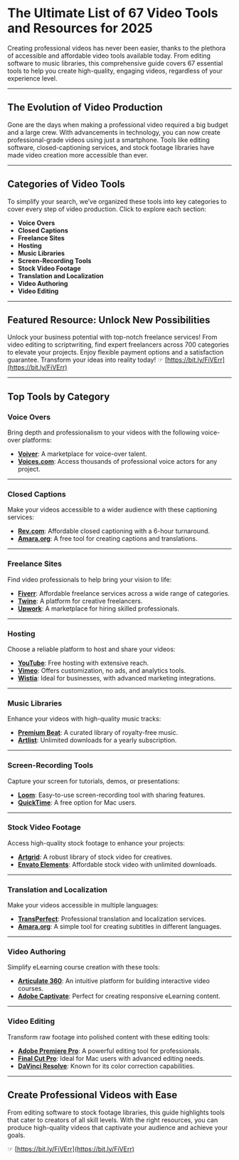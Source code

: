 # The Ultimate List of 67 Video Tools and Resources for 2025

Creating professional videos has never been easier, thanks to the plethora of accessible and affordable video tools available today. From editing software to music libraries, this comprehensive guide covers 67 essential tools to help you create high-quality, engaging videos, regardless of your experience level.

---

## The Evolution of Video Production

Gone are the days when making a professional video required a big budget and a large crew. With advancements in technology, you can now create professional-grade videos using just a smartphone. Tools like editing software, closed-captioning services, and stock footage libraries have made video creation more accessible than ever.

---

## Categories of Video Tools

To simplify your search, we’ve organized these tools into key categories to cover every step of video production. Click to explore each section:

- **Voice Overs**
- **Closed Captions**
- **Freelance Sites**
- **Hosting**
- **Music Libraries**
- **Screen-Recording Tools**
- **Stock Video Footage**
- **Translation and Localization**
- **Video Authoring**
- **Video Editing**

---

## Featured Resource: Unlock New Possibilities

Unlock your business potential with top-notch freelance services! From video editing to scriptwriting, find expert freelancers across 700 categories to elevate your projects. Enjoy flexible payment options and a satisfaction guarantee. Transform your ideas into reality today! ☞ [https://bit.ly/FiVErr](https://bit.ly/FiVErr)

---

## Top Tools by Category

### Voice Overs
Bring depth and professionalism to your videos with the following voice-over platforms:
- **[Voiver](https://voiver.com/)**: A marketplace for voice-over talent.
- **[Voices.com](https://voices.com/)**: Access thousands of professional voice actors for any project.

---

### Closed Captions
Make your videos accessible to a wider audience with these captioning services:
- **[Rev.com](https://www.rev.com/)**: Affordable closed captioning with a 6-hour turnaround.
- **[Amara.org](https://amara.org/en/)**: A free tool for creating captions and translations.

---

### Freelance Sites
Find video professionals to help bring your vision to life:
- **[Fiverr](https://bit.ly/FiVErr)**: Affordable freelance services across a wide range of categories.
- **[Twine](https://www.twine.fm/)**: A platform for creative freelancers.
- **[Upwork](https://www.upwork.com/)**: A marketplace for hiring skilled professionals.

---

### Hosting
Choose a reliable platform to host and share your videos:
- **[YouTube](https://www.youtube.com/account)**: Free hosting with extensive reach.
- **[Vimeo](https://vimeo.com/)**: Offers customization, no ads, and analytics tools.
- **[Wistia](https://wistia.com/)**: Ideal for businesses, with advanced marketing integrations.

---

### Music Libraries
Enhance your videos with high-quality music tracks:
- **[Premium Beat](https://www.premiumbeat.com/royalty-free-music-genre/crunk)**: A curated library of royalty-free music.
- **[Artlist](https://artlist.io/)**: Unlimited downloads for a yearly subscription.

---

### Screen-Recording Tools
Capture your screen for tutorials, demos, or presentations:
- **[Loom](https://www.useloom.com/)**: Easy-to-use screen-recording tool with sharing features.
- **[QuickTime](https://support.apple.com/kb/DL837?locale=en_US)**: A free option for Mac users.

---

### Stock Video Footage
Access high-quality stock footage to enhance your projects:
- **[Artgrid](https://artgrid.io/)**: A robust library of stock video for creatives.
- **[Envato Elements](https://elements.envato.com/stock-video)**: Affordable stock video with unlimited downloads.

---

### Translation and Localization
Make your videos accessible in multiple languages:
- **[TransPerfect](https://www.transperfect.com/services/multimedia-solutions.html)**: Professional translation and localization services.
- **[Amara.org](https://amara.org/en/)**: A simple tool for creating subtitles in different languages.

---

### Video Authoring
Simplify eLearning course creation with these tools:
- **[Articulate 360](https://articulate.com/360-ii)**: An intuitive platform for building interactive video courses.
- **[Adobe Captivate](https://www.adobe.com/products/captivate/features.html)**: Perfect for creating responsive eLearning content.

---

### Video Editing
Transform raw footage into polished content with these editing tools:
- **[Adobe Premiere Pro](https://www.adobe.com/products/premiere.html#x)**: A powerful editing tool for professionals.
- **[Final Cut Pro](https://www.apple.com/final-cut-pro/)**: Ideal for Mac users with advanced editing needs.
- **[DaVinci Resolve](https://www.blackmagicdesign.com/)**: Known for its color correction capabilities.

---

## Create Professional Videos with Ease

From editing software to stock footage libraries, this guide highlights tools that cater to creators of all skill levels. With the right resources, you can produce high-quality videos that captivate your audience and achieve your goals.

☞ [https://bit.ly/FiVErr](https://bit.ly/FiVErr)
